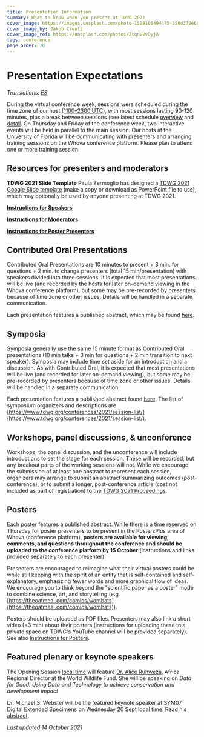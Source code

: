 ```yaml
---
title: Presentation Information
summary: What to know when you present at TDWG 2021
cover_image: https://images.unsplash.com/photo-1509105494475-358d372e6ade
cover_image_by: Jakob Creutz
cover_image_ref: https://unsplash.com/photos/ZtqnVVvOyjA
tags: conference
page_order: 70
---
```

# Presentation Expectations

_Translations: [ES](https://tdwg.org/conferences/2021/es/info-de-presentaciones/)_

During the virtual conference week, sessions were scheduled during the time zone of our host ([1100–2300 UTC](https://www.timeanddate.com/worldclock/fixedtime.html?msg=TDWG+2021&iso=20211018T11&p1=1440&ah=12)), with most sessions lasting 90-120 minutes, plus a break between sessions (see latest schedule [overview](https://docs.google.com/spreadsheets/d/17J5T0QdATdnrXgHWhguMErlSrfMo59qOCbss-R5whEU/edit#gid=1817747157) and [detail](https://docs.google.com/spreadsheets/d/17J5T0QdATdnrXgHWhguMErlSrfMo59qOCbss-R5whEU/edit#gid=1453000815). On Thursday and Friday of the conference week, two interactive events will be held in parallel to the main session. Our hosts at the University of Florida will be communicating with presenters and arranging training sessions on the Whova conference platform. Please plan to attend one or more training session.

## Resources for presenters and moderators

**TDWG 2021 Slide Template**
Paula Zermoglio has designed a [TDWG 2021 Google Slide template](https://docs.google.com/presentation/d/1PeRjF2ZVXKkCl7zMYMMUnlErl7ZlM-gZx4LsmLFZJoE/edit?usp=sharing) (make a copy or download as PowerPoint file to use), which may optionally be used by anyone presenting at TDWG 2021.  

**[Instructions for Speakers](https://docs.google.com/document/d/15EGn05PGYmPy1WZrqWNxr14oPLirDz4EyyBK-zUvCOk/edit?usp=sharing)**

**[Instructions for Moderators](https://docs.google.com/document/d/1AHlyYJeEaL4Ygn6Nt-whx1yVc25rIdAHB2dntHzdwoM/edit?usp=sharing)**

**[Instructions for Poster Presenters](https://docs.google.com/document/d/1P4t_iG59HeaD3m-6O0J5NCKZNLQUuI0XfOjBmZViNSc/edit?usp=sharing)**

## Contributed Oral Presentations
Contributed Oral Presentations are 10 minutes to present + 3 min. for questions + 2 min. to change presenters (total 15 min/presentation) with speakers divided into three sessions. It is expected that most presentations will be live (and recorded by the hosts for later on-demand viewing in the Whova conference platform), but some may be pre-recorded by presenters because of time zone or other issues. Details will be handled in a separate communication.

Each presentation features a published abstract, which may be found [here](https://biss.pensoft.net/collection/294/). 

## Symposia
Symposia generally use the same 15 minute format as Contributed Oral presentations (10 min talks + 3 min for questions + 2 min transition to next speaker). Symposia may include time set aside for an introduction and a discussion. As with Contributed Oral, it is expected that most presentations will be live (and recorded for later on-demand viewing), but some may be pre-recorded by presenters because of time zone or other issues. Details will be handled in a separate communication.

Each presentation features a published abstract found [here](https://biss.pensoft.net/collection/293/). The list of symposium organizers and descriptions are [https://www.tdwg.org/conferences/2021/session-list/](https://www.tdwg.org/conferences/2021/session-list/).

## Workshops, panel discussions, & unconference
Workshops, the panel discussion, and the unconference will include introductions to set the stage for each session. These will be recorded, but any breakout parts of the working sessions will not. While we encourage the submission of at least one abstract to represent each session, organizers may arrange to submit an abstract summarizing outcomes (post-conference), or to submit a longer, post-conference article (cost not included as part of registration) to the [TDWG 2021 Proceedings](https://biss.pensoft.net/collection/293/).

## Posters
Each poster features a [published abstract](https://biss.pensoft.net/collection/295/). While there is a time reserved on Thursday for poster presenters to be present in the PostersPlus area of Whova (conference platform), **posters are available for viewing, comments, and questions throughout the conference and should be uploaded to the conference platform by 15 October** (instructions and links provided separately to each presenter).  

Presenters are encouraged to reimagine what their virtual posters could be while still keeping with the spirit of an entity that is self-contained and self-explanatory, emphasizing fewer words and more graphical flow of ideas. We encourage you to think beyond the "scientific paper as a poster" mode to combine science, art, and storytelling (e.g. [https://theoatmeal.com/comics/wombats](https://theoatmeal.com/comics/wombats)). 

Posters should be uploaded as PDF files. Presenters may also link a short video (<3 min) about their posters (instructions for uploading these to a private space on TDWG's YouTube channel will be provided separately). See also [Instructions for Posters](https://docs.google.com/document/d/1P4t_iG59HeaD3m-6O0J5NCKZNLQUuI0XfOjBmZViNSc/edit?usp=sharing).

## Featured plenary or keynote speakers
The Opening Session [local time](https://www.timeanddate.com/worldclock/fixedtime.html?msg=Opening+Plenary+with+Dr.+Alice+Ruhweza&iso=20211018T11&p1=1440&ah=1) will feature [Dr. Alice Ruhweza](https://www.worldwildlife.org/magazine/issues/fall-2021/articles/it-s-her-time#Ruhweza), Africa Regional Director at the World Wildlife Fund. She will be speaking on *Data for Good: Using Data and Technology to achieve conservation and development impact*

Dr. Michael S. Webster will be the featured keynote speaker at SYM07 Digital Extended Specimens on Wednesday 20 Sept [local time](https://www.timeanddate.com/worldclock/fixedtime.html?msg=Dr.+Michael+S.+Webster+-+The+Digital+Extended+Specimen+will+Enable+New+Science+and+Applications&iso=20211020T21&p1=1440&am=40). [Read his abstract](https://doi.org/10.3897/biss.5.75736).

_Last updated 14 October 2021_
